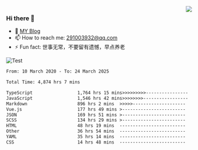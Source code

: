 <img align='right' src='https://github-readme-stats.vercel.app/api?username=niaogege&show_icons=true&theme=radical'/>

### Hi there 👋

- 🌱 [MY Blog](https://bythewayer.com/)
- 📫 How to reach me: 291003932@qq.com
- ⚡ Fun fact:  世事无常，不要留有遗憾，早点养老

![Test](https://github-readme-stats.vercel.app/api/top-langs/?username=niaogege&layout=compact)

<!--START_SECTION:waka-->

```txt
From: 10 March 2020 - To: 24 March 2025

Total Time: 4,874 hrs 7 mins

TypeScript                 1,764 hrs 15 mins>>>>>>>>>----------------   36.20 %
JavaScript                 1,546 hrs 42 mins>>>>>>>>-----------------   31.73 %
Markdown                   896 hrs 2 mins  >>>>>--------------------   18.38 %
Vue.js                     177 hrs 49 mins >------------------------   03.65 %
JSON                       169 hrs 51 mins >------------------------   03.48 %
SCSS                       134 hrs 29 mins >------------------------   02.76 %
HTML                       48 hrs 19 mins  -------------------------   00.99 %
Other                      36 hrs 54 mins  -------------------------   00.76 %
YAML                       35 hrs 14 mins  -------------------------   00.72 %
CSS                        14 hrs 48 mins  -------------------------   00.30 %
```

<!--END_SECTION:waka-->
